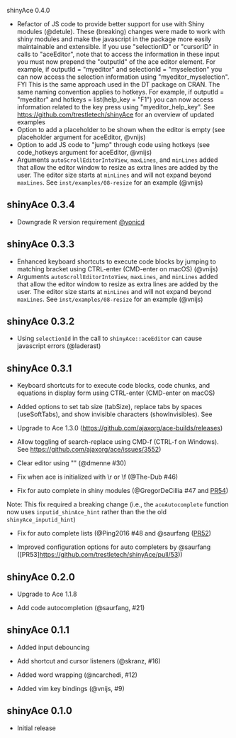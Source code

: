shinyAce 0.4.0

* Refactor of JS code to provide better support for use with Shiny modules (@detule). These (breaking) changes were made to work with shiny modules and make the javascript in the package more easily maintainable and extensible. If you use "selectionID" or "cursorID" in calls to "aceEditor", note that to access the information in these input you must now prepend the "outputId" of the ace editor element. For example, if outputId = "myeditor" and selectionId = "myselection" you can now access the selection information using "myeditor_myselection". FYI This is the same approach used in the DT package on CRAN. The same naming convention applies to hotkeys.  For example, if outputId = "myeditor" and hotkeys = list(help_key = "F1") you can now access information related to the key press using "myeditor_help_key". See https://github.com/trestletech/shinyAce for an overview of updated examples
* Option to add a placeholder to be shown when the editor is empty (see placeholder argument for aceEditor, @vnijs)
* Option to add JS code to "jump" through code using hotkeys (see code_hotkeys argument for aceEditor, @vnijs)
* Arguments `autoScrollEditorIntoView`, `maxLines`, and `minLines` added that allow the editor window to resize as extra lines are added by the user. The editor size starts at `minLines` and will not expand beyond `maxLines`. See `inst/examples/08-resize` for an example (@vnijs)

shinyAce 0.3.4
--------------------------------------------------------------------

* Downgrade R version requirement [@yonicd](https://github.com/trestletech/shinyAce/issues/61) 

shinyAce 0.3.3
--------------------------------------------------------------------

* Enhanced keyboard shortcuts to execute code blocks by jumping to matching bracket using CTRL-enter (CMD-enter on macOS) (@vnijs)
* Arguments `autoScrollEditorIntoView`, `maxLines`, and `minLines` added that allow the editor window to resize as extra lines are added by the user. The editor size starts at `minLines` and will not expand beyond `maxLines`. See `inst/examples/08-resize` for an example (@vnijs)

shinyAce 0.3.2
--------------------------------------------------------------------

* Using `selectionId` in the call to `shinyAce::aceEditor` can cause javascript errors (@laderast)

shinyAce 0.3.1
--------------------------------------------------------------------

* Keyboard shortcuts for to execute code blocks, code chunks, and equations in display form using CTRL-enter (CMD-enter on macOS)

* Added options to set tab size (tabSize), replace tabs by spaces (useSoftTabs), and show invisible characters (showInvisibles). See 

* Upgrade to Ace 1.3.0 (https://github.com/ajaxorg/ace-builds/releases)

* Allow toggling of search-replace using CMD-f (CTRL-f on Windows). See https://github.com/ajaxorg/ace/issues/3552)

* Clear editor using "" (@dmenne #30)

* Fix when ace is initialized with \r or \f (@The-Dub #46)

* Fix for auto complete in shiny modules (@GregorDeCillia #47 and [PR54](https://github.com/trestletech/shinyAce/pull/54))

Note: This fix required a breaking change (i.e., the `aceAutocomplete` function now uses `inputid_shinAce_hint` rather than the the old `shinyAce_inputid_hint`)

* Fix for auto complete lists (@Ping2016 #48 and @saurfang  ([PR52](https://github.com/trestletech/shinyAce/pull/52))

* Improved configuration options for auto completers by @saurfang ([PR53]https://github.com/trestletech/shinyAce/pull/53))


shinyAce 0.2.0
--------------------------------------------------------------------

* Upgrade to Ace 1.1.8

* Add code autocompletion (@saurfang, #21)


shinyAce 0.1.1
--------------------------------------------------------------------

* Added input debouncing

* Add shortcut and cursor listeners (@skranz, #16)

* Added word wrapping (@ncarchedi, #12)

* Added vim key bindings (@vnijs, #9)


shinyAce 0.1.0
--------------------------------------------------------------------

* Initial release
